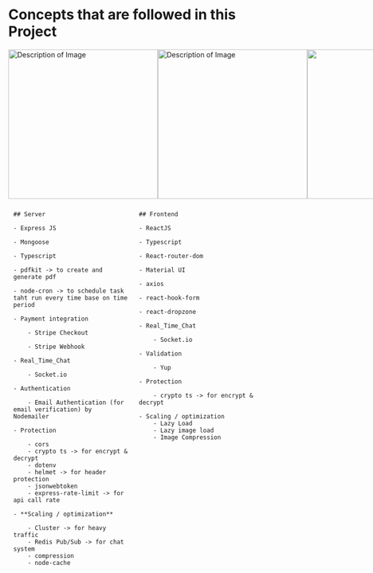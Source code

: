 # Concepts that are followed in this Project

<div style="display: flex; justify-content: space-between;">
<img src="https://i.postimg.cc/jSVSCPSM/Pic-2.png" alt="Description of Image" width="300" />
<img src="https://i.postimg.cc/GpXRPybw/Pic-one.png" alt="Description of Image" width="300" />
<img src="https://i.postimg.cc/hvftQ0m5/Admin-pic-1.png"  width="300" />
<img src="https://i.postimg.cc/v8NBFpFF/admin-pic-2.png"  width="300" />
</div>

<div style="display: flex; justify-content: space-between;">

  <div style="flex: 1; padding: 10px;">

    ## Server

    - Express JS

    - Mongoose

    - Typescript

    - pdfkit -> to create and generate pdf

    - node-cron -> to schedule task taht run every time base on time period

    - Payment integration

        - Stripe Checkout

        - Stripe Webhook

    - Real_Time_Chat

        - Socket.io

    - Authentication

        - Email Authentication (for email verification) by Nodemailer

    - Protection

        - cors
        - crypto ts -> for encrypt & decrypt
        - dotenv
        - helmet -> for header protection
        - jsonwebtoken
        - express-rate-limit -> for api call rate

    - **Scaling / optimization**

        - Cluster -> for heavy traffic
        - Redis Pub/Sub -> for chat system
        - compression
        - node-cache

  </div>

  <div style="flex: 1; padding: 10px;">

    ## Frontend

    - ReactJS

    - Typescript

    - React-router-dom

    - Material UI

    - axios

    - react-hook-form

    - react-dropzone

    - Real_Time_Chat

        - Socket.io

    - Validation

        - Yup

    - Protection

        - crypto ts -> for encrypt & decrypt

    - Scaling / optimization
        - Lazy Load
        - Lazy image load
        - Image Compression

  </div>

</div>
